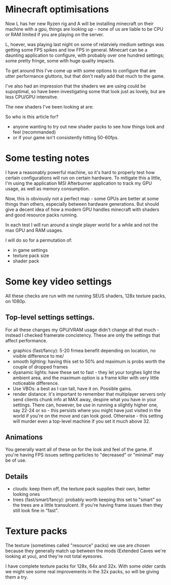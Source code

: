 # Minecraft optimisations

Now L has her new Ryzen rig and A will be installing minecraft on their machine with a gpu, things are looking up - none of us are liable to be CPU or RAM limited if you are playing on the server.

L, hoever, was playing last night on some of relatviely medium settings was getting some FPS spikes and low FPS in general.
Minecart can be a daunting application to configure, with probably over one hundred settings; some pretty fringe, some with huge quality impacts.

To get around this I've come up with some options to configure that are utter performance gluttons, but that don't really add that much to the game.

I've also had an impression that the shaders we are using could be supoptimal, so have been investigating some that look just as lovely, but are less CPU/GPU intensitve.

The new shaders I've been looking at are:


So who is this article for?
- anyone wanting to try out new shader packs to see how things look and feel (recommanded)
- or if your game isn't consistently hitting 50-60fps.

# Some testing notes

I have a reasonably powerful machine, so it's hard to properly test how certain configurations will run on certain hardware.
To mitigate this a little, I'm using the application MSI Afterburner application to track my GPU usage, as well as memory consumption.

Now, this is obviously not a perfect map - some GPUs are better at some things than others, especially between hardware generations.
But should give a decent idea of how a modern GPU handles minecraft with shaders and good resource packs running.

In each test I will run around a single player world for a while and not the max GPU and RAM usages.

I will do so for a permutation of:
- in game settings
- texture pack size
- shader pack

# Some key video settings
All these checks are run with me running SEUS shaders, 128x texture packs, on 1080p.

## Top-level settings settings.
For all these changes my GPU/VRAM usage didn't change all that much - instead I checked framerate concistency.
These are only the settings that affect performance.

- graphics (fast/fancy): 5-20 frmea benefit depending on location, no visible difference to me/
- smooth lighting: having this set to 50% and maximum is probs worth the couple of dropped frames
- dyanamic lights: have these set to fast - they let your torghes light the ambient area, and the maximum option is a frame killer with very little noticeable difference.
- Use VBOs: a best as I can tall, have it on. Possible gains.
- render distance: it's important to remember that multiplayer servers only send clients chunk info at MAX away, despire what you have in your settings. There can, however, be use in running a slightly higher one, say 22-24 or so - this persists where you might have just visited in the world if you're on the move and can look good. Otherwise - this setting will murder even a top-level machine if you set it much above 32.

## Animations

You generally want all of these on for the look and feel of the game.
If you're having FPS issues setting particles to "decreased" or "minimal" may be of use.


## Details
- clouds: keep them off, the texture pack supplies their own, better looking ones
- trees (fast/smart/fancy): probably worth keeping this set to "smart" so the trees are a little transulcent. If you're having frame issues then they still look fine in "fast".



# Texture packs

The texture (sometimes called "resource" packs) we use are chosen because they generally match up between the mods (Extended Caves we're looking at you), and they're not total eyesores.

I have complete texture packs for 128x, 64x and 32x. With some older cards we might see some real improvements in the 32x packs, so will be giving them a try.

